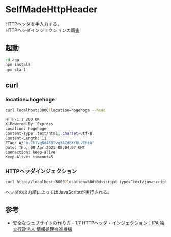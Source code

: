 # SelfMadeHttpHeader

HTTPヘッダを手入力する。  
HTTPヘッダインジェクションの調査

## 起動

``` sh
cd app
npm install
npm start
```

## curl

### location=hogehoge

``` sh
curl localhost:3000?location=hogehoge --head
```

``` sh
HTTP/1.1 200 OK
X-Powered-By: Express
Location: hogehoge
Content-Type: text/html; charset=utf-8
Content-Length: 11
ETag: W/"b-Ck1VqNd45QIvq3AZd8XYQLvEhtA"
Date: Thu, 08 Apr 2021 08:04:07 GMT
Connection: keep-alive
Keep-Alive: timeout=5
```

### HTTPヘッダインジェクション

``` sh
curl http://localhost:3000?location=%0d%0d<script type=”text/javascript”>alert(“HTTPヘッダにインジェクション”);</script> --head
```

ヘッダの出力順によってはJavaScriptが実行される。

## 参考

- [安全なウェブサイトの作り方 - 1.7 HTTPヘッダ・インジェクション：IPA 独立行政法人 情報処理推進機構](https://www.ipa.go.jp/security/vuln/websecurity-HTML-1_7.html)